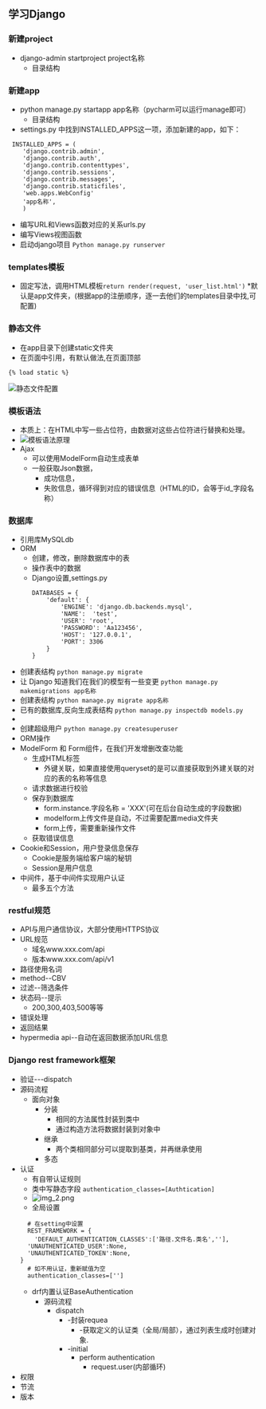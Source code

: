 ## 学习Django
### 新建project
* django-admin startproject project名称
    * 目录结构
### 新建app
* python manage.py startapp app名称（pycharm可以运行manage即可）
  * 目录结构
* settings.py 中找到INSTALLED_APPS这一项，添加新建的app，如下：
```
 INSTALLED_APPS = (
    'django.contrib.admin',
    'django.contrib.auth',
    'django.contrib.contenttypes',
    'django.contrib.sessions',
    'django.contrib.messages',
    'django.contrib.staticfiles',
    'web.apps.WebConfig'
    'app名称',               
    )
```
* 编写URL和Views函数对应的关系urls.py
* 编写Views视图函数
* 启动django项目
  ```Python manage.py runserver ```
### templates模板
* 固定写法，调用HTML模板```return render(request, 'user_list.html')```
  *默认是app文件夹，(根据app的注册顺序，逐一去他们的templates目录中找,可配置)
### 静态文件
* 在app目录下创建static文件夹
* 在页面中引用，有默认做法,在页面顶部
```
{% load static %}
```

![静态文件配置](img.png)

### 模板语法
* 本质上：在HTML中写一些占位符，由数据对这些占位符进行替换和处理。
* ![模板语法原理](img_1.png)
* Ajax
  * 可以使用ModelForm自动生成表单
  * 一般获取Json数据，
    * 成功信息，
    * 失败信息，循环得到对应的错误信息（HTML的ID，会等于id_字段名称）
### 数据库
* 引用库MySQLdb
* ORM
  * 创建，修改，删除数据库中的表
  * 操作表中的数据
  * Django设置,settings.py
    ```
    DATABASES = {
        'default': {
            'ENGINE': 'django.db.backends.mysql',
            'NAME':  'test',
            'USER': 'root',
            'PASSWORD': 'Aa123456',
            'HOST': '127.0.0.1',
            'PORT': 3306
        }
    }
* 创建表结构
`python manage.py migrate`
* 让 Django 知道我们在我们的模型有一些变更
`python manage.py makemigrations app名称`
* 创建表结构
`python manage.py migrate app名称`
* 已有的数据库,反向生成表结构
`python manage.py inspectdb models.py`
* 
* 创建超级用户
`python manage.py createsuperuser`
* ORM操作
* ModelForm 和 Form组件，在我们开发增删改查功能
  * 生成HTML标签
    * 外键关联，如果直接使用queryset的是可以直接获取到外建关联的对应的表的名称等信息
  * 请求数据进行校验
  * 保存到数据库
    * form.instance.字段名称 = 'XXX'(可在后台自动生成的字段数据)
    * modelform上传文件是自动，不过需要配置media文件夹
    * form上传，需要重新操作文件
  * 获取错误信息
* Cookie和Session，用户登录信息保存
  * Cookie是服务端给客户端的秘钥
  * Session是用户信息
* 中间件，基于中间件实现用户认证
  * 最多五个方法


### restful规范
* API与用户通信协议，大部分使用HTTPS协议
* URL规范
  * 域名www.xxx.com/api
  * 版本www.xxx.com/api/v1
* 路径使用名词
* method--CBV
* 过滤--筛选条件
* 状态码--提示
  * 200,300,403,500等等
* 错误处理
* 返回结果
* hypermedia api--自动在返回数据添加URL信息

### Django rest framework框架
* 验证---dispatch
* 源码流程
  * 面向对象
    * 分装
      * 相同的方法属性封装到类中
      * 通过构造方法将数据封装到对象中
    * 继承
      * 两个类相同部分可以提取到基类，并再继承使用
    * 多态
* 认证
  * 有自带认证规则
  * 类中写静态字段
    `authentication_classes=[Authtication]`
  * ![img_2.png](img_2.png)
  * 全局设置
  ```
    # 在setting中设置
    REST_FRAMEWORK = {
      'DEFAULT_AUTHENTICATION_CLASSES':['路径.文件名.类名',''],
    'UNAUTHENTICATED_USER':None,
    'UNAUTHENTICATED_TOKEN':None,
  }
    # 如不用认证，重新赋值为空
    authentication_classes=['']
  ```
  * drf内置认证BaseAuthentication
    * 源码流程 
      * dispatch
        * -封装requea 
          * -获取定义的认证类（全局/局部），通过列表生成时创建对象. 
        * -initial 
          * perform authentication 
            * request.user(内部循环)
* 权限
* 节流
* 版本